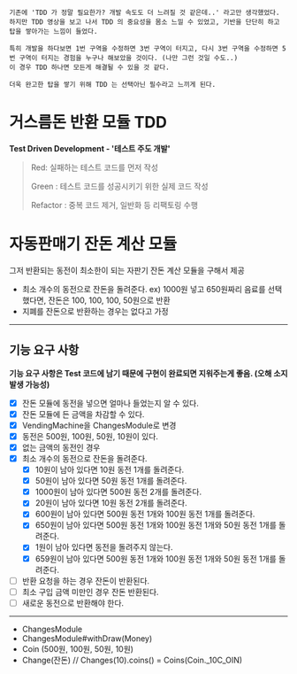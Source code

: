 
```text
기존에 'TDD 가 정말 필요한가? 개발 속도도 더 느려질 것 같은데..' 라고만 생각했었다.
하지만 TDD 영상을 보고 나서 TDD 의 중요성을 몸소 느낄 수 있었고, 기반을 단단히 하고 탑을 쌓아가는 느낌이 들었다.

특히 개발을 하다보면 1번 구역을 수정하면 3번 구역이 터지고, 다시 3번 구역을 수정하면 5번 구역이 터지는 경험을 누구나 해보았을 것이다. (나만 그런 것일 수도..)
이 경우 TDD 하나면 모든게 해결될 수 있을 것 같다.

더욱 완고한 탑을 쌓기 위해 TDD 는 선택아닌 필수라고 느끼게 된다.  
``` 

# 거스름돈 반환 모듈 TDD

**Test Driven Development - '테스트 주도 개발'**

> Red: 실패하는 테스트 코드를 먼저 작성
>
> Green : 테스트 코드를 성공시키기 위한 실제 코드 작성
> 
> Refactor : 중복 코드 제거, 일반화 등 리팩토링 수행

# 자동판매기 잔돈 계산 모듈

그저 반환되는 동전이 최소한이 되는 자판기 잔돈 계산 모듈을 구해서 제공

- 최소 개수의 동전으로 잔돈을 돌려준다.
  ex) 1000원 넣고 650원짜리 음료를 선택했다면, 잔돈은 100, 100, 100, 50원으로 반환
- 지폐를 잔돈으로 반환하는 경우는 없다고 가정

---

## 기능 요구 사항

**기능 요구 사항은 Test 코드에 남기 때문에 구현이 완료되면 지워주는게 좋음. (오해 소지 발생 가능성)**

- [x] 잔돈 모듈에 동전을 넣으면 얼마나 들었는지 알 수 있다.
- [x] 잔돈 모듈에 든 금액을 차감할 수 있다.
- [x] VendingMachine을 ChangesModule로 변경
- [x] 동전은 500원, 100원, 50원, 10원이 있다.
- [x] 없는 금액의 동전인 경우 
- [x] 최소 개수의 동전으로 잔돈을 돌려준다.
  - [x] 10원이 남아 있다면 10원 동전 1개를 돌려준다.
  - [x] 50원이 남아 있다면 50원 동전 1개를 돌려준다.
  - [x] 1000원이 남아 있다면 500원 동전 2개를 돌려준다.
  - [x] 20원이 남아 있다면 10원 동전 2개를 돌려준다.
  - [x] 600원이 남아 있다면 500원 동전 1개와 100원 동전 1개를 돌려준다.
  - [x] 650원이 남아 있다면 500원 동전 1개와 100원 동전 1개와 50원 동전 1개를 돌려준다.
  - [x] 1원이 남아 있다면 동전을 돌려주지 않는다.
  - [x] 659원이 남아 있다면 500원 동전 1개와 100원 동전 1개와 50원 동전 1개를 돌려준다.
- [ ] 반환 요청을 하는 경우 잔돈이 반환된다.
- [ ] 최소 구입 금액 미만인 경우 잔돈 반환된다.
- [ ] 새로운 동전으로 반환해야 한다. 

---

- ChangesModule
- ChangesModule#withDraw(Money)
- Coin (500원, 100원, 50원, 10원)
- Change(잔돈) // Changes(10).coins() = Coins(Coin._10C_OIN)